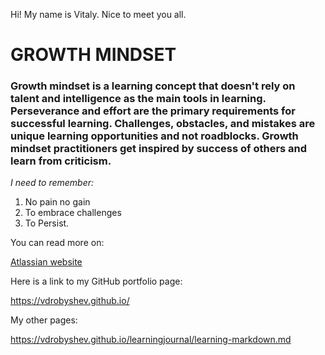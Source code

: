 Hi! My name is Vitaly. Nice to meet you all.

# **GROWTH MINDSET**
### Growth mindset is a learning concept that doesn't rely on talent and intelligence as the main tools in learning. Perseverance and effort are the primary requirements for successful learning. Challenges, obstacles, and mistakes are unique learning opportunities and not roadblocks. Growth mindset practitioners get inspired by success of others and learn from criticism.

*I need to remember:* 
1. No pain no gain
2. To embrace challenges
3. To Persist.

You can read more on:

[Atlassian website](https://www.atlassian.com/blog/inside-atlassian/growth-mindset)


Here is a link to my GitHub portfolio page:

https://vdrobyshev.github.io/

My other pages:

https://vdrobyshev.github.io/learningjournal/learning-markdown.md

